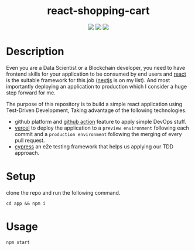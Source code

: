 <h1  align="center"> react-shopping-cart </h1>



<p align="center">
    <a href="#" alt="React">
        <img src="https://img.shields.io/badge/react-%2320232a.svg?style=for-the-badge&logo=react&logoColor=%2361DAFB" /></a>
    <a href="#" alt="Vercel">
        <img src="https://img.shields.io/badge/vercel-%23000000.svg?style=for-the-badge&logo=vercel&logoColor=white" /></a>
    <a href="#" alt="Cypress">
        <img src="https://img.shields.io/badge/-cypress-%23E5E5E5?style=for-the-badge&logo=cypress&logoColor=058a5e" /></a>
</p>

# Description
Even you are a Data Scientist or a Blockchain developer, you need to have frontend skills for your application to be consumed by end users and [react](https://reactjs.org/) is the suitable framework for this job ([nextjs](https://nextjs.org/) is on my list). And most importantly deploying an application to production which I consider a huge step forward for me.

The purpose of this repository is to build a simple react application using Test-Driven Development, Taking advantage of the following technologies. 
  *  github platform and [github action](https://github.com/features/actions) feature to apply simple DevOps stuff.
  *  [vercel](https://vercel.com/) to deploy the application to a ```preview environment``` following each commit and a ```production environment``` following the merging of every pull request.
  *  [cypress](https://www.cypress.io/) an e2e testing framework that helps us applying our TDD approach.

# Setup
  clone the repo and run the following command. 
  ```
  cd app && npm i
  ```
  
# Usage
  ```
  npm start
  ```
